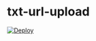 # txt-url-upload

[![Deploy](https://www.herokucdn.com/deploy/button.svg)](https://heroku.com/deploy?template=https://github.com/MiyukiKun/txt-url-upload)
